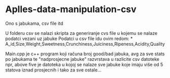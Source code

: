 # Aplles-data-manipulation-csv
Ono s jabukama, csv file itd

U folderu csv se nalazi skripta za generiranje cvs file u kojemu se nalaze podatci vezani uz jabuke 
Podatci u csv file idu ovim redom:
    * A_id,Size,Weight,Sweetness,Crunchiness,Juiciness,Ripeness,Acidity,Quality

Main.cpp je c++ program koji računa broj good/bad jabuka, avg za sve stats po jabukama te "nadprosjecne jabuke" razvrstava u razlicite csv datoteke npr, above five je datoteka u kojoj se nalaze sve jabuke koje imaju više od 5 statova iznad prosjecnih i tako za sve ostale...



